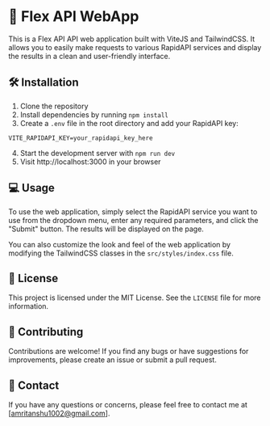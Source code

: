 # 🚀 Flex API WebApp

This is a Flex API API web application built with ViteJS and TailwindCSS. It allows you to easily make requests to various RapidAPI services and display the results in a clean and user-friendly interface.

## 🛠️ Installation

1. Clone the repository
2. Install dependencies by running `npm install`
3. Create a `.env` file in the root directory and add your RapidAPI key:

 ```VITE_RAPIDAPI_KEY=your_rapidapi_key_here```
 
4. Start the development server with `npm run dev`
5. Visit http://localhost:3000 in your browser

## 💻 Usage

To use the web application, simply select the RapidAPI service you want to use from the dropdown menu, enter any required parameters, and click the "Submit" button. The results will be displayed on the page.

You can also customize the look and feel of the web application by modifying the TailwindCSS classes in the `src/styles/index.css` file.

## 📄 License

This project is licensed under the MIT License. See the `LICENSE` file for more information.

## 🤝 Contributing

Contributions are welcome! If you find any bugs or have suggestions for improvements, please create an issue or submit a pull request.

## 📧 Contact

If you have any questions or concerns, please feel free to contact me at [amritanshu1002@gmail.com].
